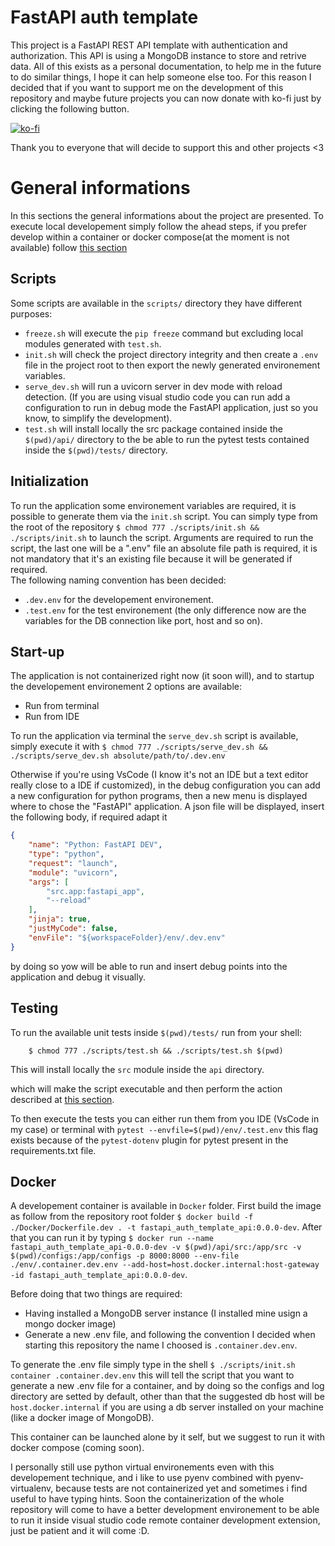 # FastAPI auth template
This project is a FastAPI REST API template with authentication and authorization. This API is using a MongoDB instance to store and retrive data.
All of this exists as a personal documentation, to help me in the future to do similar things, I hope it can help someone else too. For this reason I decided that if you want to support me on the development of this repository and maybe future projects you can now donate with ko-fi just by clicking the following button.

[![ko-fi](https://ko-fi.com/img/githubbutton_sm.svg)](https://ko-fi.com/E1E5E3EKB)

Thank you to everyone that will decide to support this and other projects <3

# General informations
In this sections the general informations about the project are presented.
To execute local developement simply follow the ahead steps, if you prefer develop within a container or docker compose(at the moment is not available) follow [this section](#docker)

## Scripts
Some scripts are available in the ```scripts/``` directory they have different purposes:
- ```freeze.sh``` will execute the ```pip freeze``` command but excluding local modules generated with ```test.sh```.
- ```init.sh``` will check the project directory integrity and then create a ```.env``` file in the project root to then export the newly generated environement variables.
- ```serve_dev.sh``` will run a uvicorn server in dev mode with reload detection. (If you are using visual studio code you can run add a configuration to run in debug mode the FastAPI application, just so you know, to simplify the development).
- ```test.sh``` will install locally the src package contained inside the ```$(pwd)/api/``` directory to the be able to run the pytest tests contained inside the ```$(pwd)/tests/``` directory.

## Initialization
To run the application some environement variables are required, it is possible to generate them via the ```init.sh``` script. You can simply type from the root of the repository ```$ chmod 777 ./scripts/init.sh && ./scripts/init.sh``` to launch the script. Arguments are required to run the script, the last one will be a ".env" file an absolute file path is required, it is not mandatory that it's an existing file because it will be generated if required.\
The following naming convention has been decided:
- ```.dev.env``` for the developement environement.
- ```.test.env``` for the test environement (the only difference now are the variables for the DB connection like port, host and so on).


## Start-up
The application is not containerized right now (it soon will), and to startup the developement environement 2 options are available:
- Run from terminal
- Run from IDE

To run the application via terminal the ```serve_dev.sh``` script is available, simply execute it with ```$ chmod 777 ./scripts/serve_dev.sh && ./scripts/serve_dev.sh absolute/path/to/.dev.env```

Otherwise if you're using VsCode (I know it's not an IDE but a text editor really close to a IDE if customized), in the debug configuration you can add a new configuration for python programs, then a new menu is displayed where to chose the "FastAPI" application. A json file will be displayed, insert the following body, if required adapt it
```json
{ 
    "name": "Python: FastAPI DEV",
    "type": "python",
    "request": "launch",
    "module": "uvicorn",
    "args": [
        "src.app:fastapi_app",
        "--reload"
    ],
    "jinja": true,
    "justMyCode": false,
    "envFile": "${workspaceFolder}/env/.dev.env"
}
```

by doing so yow will be able to run and insert debug points into the application and debug it visually.

## Testing
To run the available unit tests inside ```$(pwd)/tests/``` run from your shell:
```
    $ chmod 777 ./scripts/test.sh && ./scripts/test.sh $(pwd)
```
This will install locally the ```src``` module inside the ```api``` directory.

which will make the script executable and then perform the action described at [this section](#scripts).

To then execute the tests you can either run them from you IDE (VsCode in my case) or terminal with ```pytest --envfile=$(pwd)/env/.test.env``` this flag exists because of the ```pytest-dotenv``` plugin for pytest present in the requirements.txt file.

## Docker
A developement container is available in ```Docker``` folder. First build the image as follow from the repository root folder ```$ docker build -f ./Docker/Dockerfile.dev . -t fastapi_auth_template_api:0.0.0-dev```. After that you can run it by typing ```$ docker run --name fastapi_auth_template_api-0.0.0-dev -v $(pwd)/api/src:/app/src -v $(pwd)/configs:/app/configs -p 8000:8000 --env-file ./env/.container.dev.env --add-host=host.docker.internal:host-gateway -id fastapi_auth_template_api:0.0.0-dev```.

Before doing that two things are required:
- Having installed a MongoDB server instance (I installed mine usign a mongo docker image)
- Generate a new .env file, and following the convention I decided when starting this repository the name I choosed is ```.container.dev.env```.

To generate the .env file simply type in the shell ```$ ./scripts/init.sh container .container.dev.env``` this will tell the script that you want to generate a new .env file for a container, and by doing so the configs and log directory are setted by default, other than that the suggested db host will be ```host.docker.internal``` if you are using a db server installed on your machine (like a docker image of MongoDB).

This container can be launched alone by it self, but we suggest to run it with docker compose (coming soon).

I personally still use python virtual environements even with this developement technique, and i like to use pyenv combined with pyenv-virtualenv, because tests are not containerized yet and sometimes i find useful to have typing hints. Soon the containerization of the whole repository will come to have a better development environement to be able to run it inside visual studio code remote container development extension, just be patient and it will come :D.